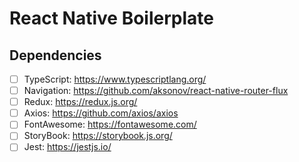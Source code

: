 # React Native Boilerplate

## Dependencies

- [ ] TypeScript: https://www.typescriptlang.org/
- [ ]  Navigation: https://github.com/aksonov/react-native-router-flux
- [ ]  Redux: https://redux.js.org/
- [ ]  Axios: https://github.com/axios/axios
- [ ]  FontAwesome: https://fontawesome.com/
- [ ]  StoryBook: https://storybook.js.org/
- [ ]  Jest: https://jestjs.io/
